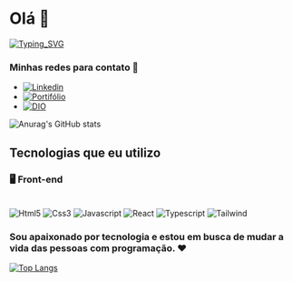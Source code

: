 # Olá 👋
[![Typing_SVG](https://readme-typing-svg.herokuapp.com/?color=ffffff&size=35&vCenter=true&width=1000&lines=Meu+nome+é+Fabio+Henrique;Atualmente+sou+Desenvolvedor+WEB;Futuro+Engenheiro+de+Software+:%29)](https://git.io/typing-svg)

### Minhas redes para contato 📧
- [![Linkedin](https://img.shields.io/badge/LinkedIn-0077B5?style=for-the-badge&logo=linkedin&logoColor=white)](https://www.linkedin.com/in/fabio-henrique-dos-santos-3186921b4/)
- [![Portifólio](https://img.shields.io/badge/portifolio-000000?style=for-the-badge&logo=About.me&logoColor=white)](https://portifolio-fabio-henrique.netlify.app/)
- [![DIO](https://img.shields.io/badge/DIO-000000?style=for-the-badge&logo=About.me&logoColor=white)](https://www.dio.me/users/Farabio973)


![Anurag's GitHub stats](https://github-readme-stats.vercel.app/api?username=FabioHenriQ&show_icons=true&theme=radical&locale=pt-br)

## Tecnologias que eu utilizo
### 🖥️ Front-end
<div style="display: inline_block"><br/>
  <img align="center" alt="Html5" src="https://img.shields.io/badge/HTML5-E34F26?style=for-the-badge&logo=html5&logoColor=white"/ >
  <img align="center" alt="Css3" src="https://img.shields.io/badge/CSS3-1572B6?style=for-the-badge&logo=css3&logoColor=white"/ >
  <img align="center" alt="Javascript" src="https://img.shields.io/badge/JavaScript-323330?style=for-the-badge&logo=javascript&logoColor=F7DF1E"/ >
  <img align="center" alt="React" src="https://img.shields.io/badge/React-20232A?style=for-the-badge&logo=react&logoColor=61DAFB"/ >
  <img align="center" alt="Typescript" src="https://img.shields.io/badge/TypeScript-007ACC?style=for-the-badge&logo=typescript&logoColor=white"/ >
  <img align="center" alt="Tailwind" src="https://img.shields.io/badge/Tailwind_CSS-38B2AC?style=for-the-badge&logo=tailwind-css&logoColor=white)"/ >
</div>


### Sou apaixonado por tecnologia e estou em busca de mudar a vida das pessoas com programação. ❤️

[![Top Langs](https://github-readme-stats.vercel.app/api/top-langs/?username=FabioHenriQ&locale=pt-br)](https://github.com/FabioHenriQ/github-readme-stats)

